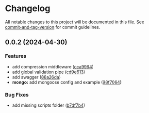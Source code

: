 # Changelog

All notable changes to this project will be documented in this file. See [commit-and-tag-version](https://github.com/absolute-version/commit-and-tag-version) for commit guidelines.

## 0.0.2 (2024-04-30)


### Features

* add compression middleware ([cca9964](http://bitbucket.org/s3pweb/s3pweb-base-api/commits/cca9964d5998afe111de34ca48eab8aa59b9f90d))
* add global validation pipe ([cd9e613](http://bitbucket.org/s3pweb/s3pweb-base-api/commits/cd9e613103df79e8175a5c3a3bffbb2e4e74e78b))
* add swagger ([88a26da](http://bitbucket.org/s3pweb/s3pweb-base-api/commits/88a26da2d293339274722c635586c7320bf2b573))
* **mongo:** add mongoose config and example ([98f7064](http://bitbucket.org/s3pweb/s3pweb-base-api/commits/98f70645c86a6ee1876ff6edfff29b87e09e9df5))


### Bug Fixes

* add missing scripts folder ([b7df7b4](http://bitbucket.org/s3pweb/s3pweb-base-api/commits/b7df7b418bcb08b88a7f1f6d863b3a50a6ef1649))
